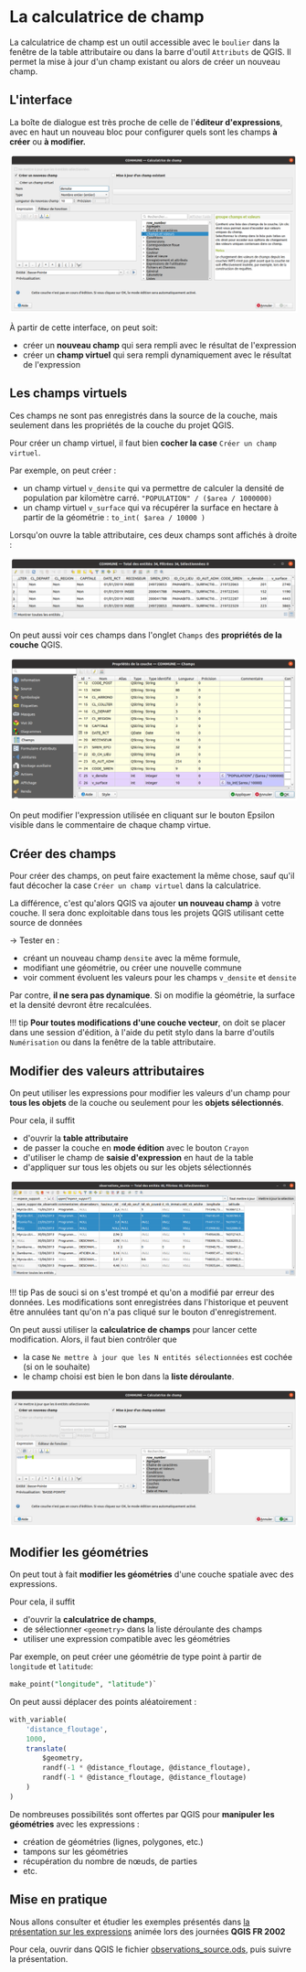 # La calculatrice de champ

La calculatrice de champ est un outil accessible avec le `boulier` dans la fenêtre
de la table attributaire ou dans la barre d'outil `Attributs` de QGIS.
Il permet la mise à jour d'un champ existant ou alors de créer un nouveau champ.

## L'interface

La boîte de dialogue est très proche de celle de l'**éditeur d'expressions**,
avec en haut un nouveau bloc pour configurer quels sont les champs
**à créer** ou **à modifier.**

![calculatrice](./media/calculatrice.png)

À partir de cette interface, on peut soit:

* créer un **nouveau champ** qui sera rempli avec le résultat de l'expression
* créer un **champ virtuel** qui sera rempli dynamiquement
  avec le résultat de l'expression

## Les champs virtuels

Ces champs ne sont pas enregistrés dans la source de la couche, mais seulement
dans les propriétés de la couche du projet QGIS.

Pour créer un champ virtuel, il faut bien **cocher la case** `Créer un champ virtuel`.

Par exemple, on peut créer :

* un champ virtuel `v_densite` qui va permettre de calculer la
  densité de population par kilomètre carré. `"POPULATION" / ($area / 1000000)`
* un champ virtuel `v_surface` qui va récupérer la surface en hectare à partir
  de la géométrie : `to_int( $area / 10000 )`

Lorsqu'on ouvre la table attributaire, ces deux champs sont affichés à droite :

![champs virtuels table](./media/champs_virtuels_table_attributaire.png)

On peut aussi voir ces champs dans l'onglet `Champs` des **propriétés de la couche** QGIS.

![champs virtuels champs](./media/champs_virtuels_onglet_champs.png)

On peut modifier l'expression utilisée en cliquant sur le bouton Epsilon visible
dans le commentaire de chaque champ virtue.

## Créer des champs

Pour créer des champs, on peut faire exactement la même chose,
sauf qu'il faut décocher la case `Créer un champ virtuel` dans la calculatrice.

La différence, c'est qu'alors QGIS va ajouter **un nouveau champ** à votre couche.
Il sera donc exploitable dans tous les projets QGIS utilisant cette source de données

-> Tester en :

* créant un nouveau champ `densite` avec la même formule,
* modifiant une géométrie, ou créer une nouvelle commune
* voir comment évoluent les valeurs pour les champs `v_densite` et `densite`

Par contre, **il ne sera pas dynamique**. Si on modifie la géométrie, la surface et la densité
devront être recalculées.

!!! tip
    **Pour toutes modifications d'une couche vecteur**, on doit se placer dans une session d'édition, à l'aide du petit stylo dans la barre d'outils `Numérisation` ou dans la fenêtre de la table attributaire.

## Modifier des valeurs attributaires

On peut utiliser les expressions pour modifier les valeurs d'un champ
pour **tous les objets** de la couche ou seulement pour les **objets sélectionnés**.

Pour cela, il suffit

* d'ouvrir la **table attributaire**
* de passer la couche en **mode édition** avec le bouton `Crayon`
* d'utiliser le champ de **saisie d'expression** en haut de la table
* d'appliquer sur tous les objets ou sur les objets sélectionnés

![](./media/table_attributaire_modifier_valeurs.png)

!!! tip
    Pas de souci si on s'est trompé et qu'on a modifié par erreur des données.
    Les modifications sont enregistrées dans l'historique et peuvent être
    annulées tant qu'on n'a pas cliqué sur le bouton d'enregistrement.

On peut aussi utiliser la **calculatrice de champs** pour lancer cette modification.
Alors, il faut bien contrôler que

* la case `Ne mettre à jour que les N entités sélectionnées` est cochée (si on le souhaite)
* le champ choisi est bien le bon dans la **liste déroulante**.

![calculatrice modifier valeurs](./media/calculatrice_modifier_valeurs.png)

## Modifier les géométries

On peut tout à fait **modifier les géométries** d'une couche spatiale avec des expressions.

Pour cela, il suffit

* d'ouvrir la **calculatrice de champs**,
* de sélectionner `<geometry>` dans la liste déroulante des champs
* utiliser une expression compatible avec les géométries

Par exemple, on peut créer une géométrie de type point
à partir de `longitude` et `latitude`:

```sql
make_point("longitude", "latitude")`
```

On peut aussi déplacer des points aléatoirement :

```sql
with_variable(
	'distance_floutage',
	1000,
	translate(
		$geometry,
		randf(-1 * @distance_floutage, @distance_floutage),
		randf(-1 * @distance_floutage, @distance_floutage)
	)
)
```

De nombreuses possibilités sont offertes par QGIS pour **manipuler les géométries**
avec les expressions :

* création de géométries (lignes, polygones, etc.)
* tampons sur les géométries
* récupération du nombre de nœuds, de parties
* etc.


## Mise en pratique

Nous allons consulter et étudier les exemples présentés dans [la présentation sur les expressions](https://docs.3liz.org/presentations/2022-01_QGISFR_2022_outil_saisie_avec_expressions_Michael_DOUCHIN.html)
animée lors des journées **QGIS FR 2002**

Pour cela, ouvrir dans QGIS le fichier [observations_source.ods](qgis/observations_source.ods), puis suivre la présentation.

